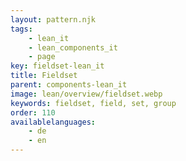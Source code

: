 ```yaml
---
layout: pattern.njk
tags: 
    - lean_it
    - lean_components_it
    - page
key: fieldset-lean_it
title: Fieldset
parent: components-lean_it
image: lean/overview/fieldset.webp
keywords: fieldset, field, set, group
order: 110
availablelanguages: 
    - de
    - en
---
```



